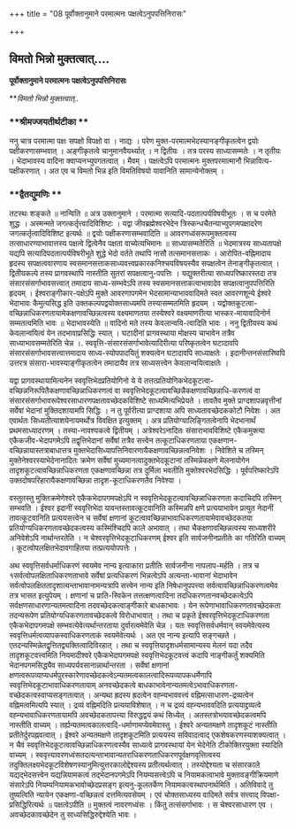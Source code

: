 +++
title = "08 पूर्वोक्तानुमाने परमात्मनः पक्षत्वेऽनुपपत्तिनिरासः"

+++


## विमतो भिन्नो मुक्तत्वात्....

**पूर्वोक्तानुमाने परमात्मनः पक्षत्वेऽनुपपत्तिनिरासः**

***विमतो भिन्नो मुक्तत्वात्..*

### **श्रीमज्जयतीर्थटीका **

ननु चात्र परमात्मा पक्षः सपक्षो विपक्षो वा । नाद्यः । परेण मुक्त-परमात्मभेदस्यानङ्गीकृतत्वेन द्वयोः पक्षीकरणासम्भवात् । अङ्गीकृतत्वे चानुमानवैयर्थ्यात् । न द्वितीयः । तत्र परस्य साध्यासम्मतेः । न तृतीयः । भेदाभावस्य वादिना क्वाप्यनभ्युपगतत्वात् । मैवम् । पक्षत्वेऽपि परमात्मनः मुक्तपरमात्मानौ भिन्नावित्य-पक्षीकरणात् । अत एव च विमतो भिन्न इति विमतिविषयो यावानिति सामान्येनोक्तम् ।

### **द्वैतद्युमणिः **

तटस्थः शङ्कते ॥ नान्विति ॥ अत्र उक्तानुमाने । परमात्मा सत्यादि-पदतात्पर्यविषयीभूतः । स च परमेते शुद्धः । अस्मन्मते जगत्कर्तृत्त्वादिविशिष्टः । यद्वा जीवब्रह्मेश्वरभेदेन त्रिस्कन्धचैतन्याभ्युपगमपक्षादरेण जगत्कर्तृत्वादिविशिष्ट इत्यर्थः ॥ द्वयोः पक्षीकरणासम्भवादिति ॥ आवरणध्वंसरूपमुक्तत्वस्य तत्साधारण्याभावात्तस्य पक्षत्वे द्वित्वेनैव पक्षता वाच्येत्यभिमानः ॥ साध्यासम्मतेरिति ॥ भेदमात्रस्य साध्यतापक्षे यद्यपि सत्यादिपदतात्पर्यविषरीभूते शुद्धे भेदो वर्तते तथापि नासौ तत्समानसत्ताकः । आरोपित-वह्निमादाय हृदस्य सपक्षत्ववारणाय स्वसमानसत्ताकसाध्यवत्त्वप्रकारकनिश्चयविषयस्यैव सपक्षत्वेन तेनाङ्गीकृतत्वात् । द्वितीयकल्पे तस्य प्रागवस्थापि नास्तीति सुतरां सपक्षत्वानु-पपत्तिः । यद्युक्तरीत्या साध्यपरिष्कारस्तदा तत्र संसारसंसर्गाभावसत्त्वात् तमादाय साध्य-सम्भवेऽपि तस्य स्वसमानसत्ताकत्वाभावादेव सपक्षत्वानुपपत्तिरिति हृदयम् । ईश्वराङ्गीकार-पक्षेऽपि मुक्ते आवरणापगमेन भेदसामान्याभाववादिमते स्वत आवरणशून्ये ईश्वरे भेदाभावः कैमुत्यसिद्ध इति उक्तकल्पपद्वयोक्तसाध्यमपि तस्यासम्मतमिति हृदयम् । यद्वोक्तकूटत्वा-वच्छिन्नाधिकरणतायामेकक्षणावच्छिन्नत्वस्य वक्ष्यमाणतया तस्येश्वरे वक्ष्यमाणरीत्या भास्कर-मायावादिनोर्न सम्मतत्वमिति भावः ॥ भेदाभावस्येति ॥ वादिनो मते तस्य केवलान्वयि-त्वादिति भावः । ननु द्वितीयस्य कथं केवलान्वयित्वं येन तदभावाप्रसिद्धिः स्यात् । घटादीनां प्रागवस्थाया मोक्षस्य चाभावेन तत्रैव साध्याभावसम्मतेरिति चेन्न ।. स्ववृत्ति-संसारसंसर्गाभावेत्यादिरीत्या परिष्कृतत्वेन घटादावपि संसारसंसर्गाभावसत्त्वात्तमादाय साध्य-स्योपपादयितुं शक्यत्वेन घटादावपि साध्याक्षतेः । इदानीन्तनसंसारिष्वपि उत्तरत्र संसारा-भावस्याङ्गीकृतत्वेन तमादायैव तत्र साध्यसत्त्वेन केवलान्वयित्वाक्षतेः ।

यद्वा प्रागवस्थायामित्यनेन स्ववृत्तिभेदप्रतियोगिनो ये ये तत्तत्प्रतियोगिकभेदकूटत्वा-वच्छिन्ननिरूपितैकक्षणावच्छिन्नाधिकरणत्वं वा स्ववृत्तिभेदकूटत्वावच्छिन्नैकक्षणावच्छिन्नाधि-करणत्वं वा संसारसंसर्गाभावरूपेश्वरसाधारणपक्षतावच्छेदकविशिष्टे साध्यमित्यभिप्रेयते । तावतैव मुक्ते प्राग्दशापन्नवृत्तीनां सर्वेषां भेदानां मुक्तिदशायामपि सिद्धिः । न तु पूर्वरीत्या प्राग्दशाया अपि साध्यतावच्छेदककोटौ निवेशः । अत एवार्थतः सिध्यतीत्याशयेनायमर्थोत्र विवक्षित इत्युक्तम् । अत्र प्रतियोग्यालिङ्गितत्वेनापि भेदभानार्थं प्रथमसाध्यादरणम् । तस्या-नावश्यकत्वे द्वितीयम् । अत्रेश्वरेऽनादितः संसाराभावविशिष्टे एकैकमुक्त्या एकैकजीव-भेदापगमेऽपि तद्वृत्तिभेदानां सर्वेषां तत्रैव सत्त्वेन तत्कूटाधिकरणताया एकक्षणान-वच्छिन्नायास्तत्राबाधात्तत्र मुक्तभेदासिध्यापत्तिनिवारणायैकक्षणावच्छिन्नत्वनिवेशः । निवेशिते च तस्मिन् मुक्तेनेश्वरस्याभेदेनानादितः क्रमेण सर्वेषां मुच्यमानत्वादुक्तभेदकूटानां तस्मिन्नेकक्षणे मेलनायोगेन तादृशकूटत्वावच्छिन्नाधिकरणता एकक्षणावच्छिन्ना तत्र दुर्मिला भवतीति मुक्तेश्वरभेदसिद्धिः । पूर्वपरिष्कारेऽपि उक्तदोषपरिहारायैकक्षणावच्छिन्ना तादृश-कूटाधिकरणतैव निवेश्या ।

वस्तुतस्तु मुक्तिक्रमेणेश्वरे एकैकभेदापगमपक्षेऽपि न स्ववृत्तिभेदकूटत्वावच्छिन्नाधिकरणता कदाचिदपि तस्मिन् सम्भवति । ईश्वर इदानीं स्ववृत्तिभेदा यावन्तस्तावत्कूटवानिति कस्मिन्नपि क्षणे प्रत्ययाभावेन प्रत्युत नेदानीं तावत्कूटवानिति प्रत्ययसत्त्वेन च सर्वेषां क्षणानां कूटत्वावच्छिन्नाभावाधिकरणतायामेवावच्छेदकतया प्रतियोग्यधिकरणतावच्छेदकत्वस्य कस्मिंश्चिदपि काले अभावात् । तथा चैकक्षणावच्छिन्नत्वस्य साध्यशरीरे अनिवेशेऽपि नार्थान्तरतेति । न चेश्वरवृत्तिभेदकूटाधिकरणम् ईश्वर इति सार्वजनीनप्रतीतेः का गतिरिति वाच्यम् । कूटत्वोपलक्षितभेदावगाहितया तत्प्रत्ययोपपत्तेः ।

अथ स्ववृत्तिसर्वधर्माधिकरणं स्वयमेव नान्य इत्याकारा प्रतीतिः सार्वजनीना नापलाप-मर्हति । तत्र च १सर्वत्वोपलक्षिताधिकरणताभावे सर्वेषां प्रत्यधिकरणं भिन्नत्वेऽपि अत्यन्ता-भावानां भेदाभावेन सर्वत्वोपलक्षिततादृशात्यन्ताभावानामन्यत्रापि सत्त्वेन नान्य इति निषेधानुपपत्त्या सर्वत्वावच्छिन्नाधिकरणत्वमेव तत्र भासत इत्युपेयम् । क्षणानां च प्राति-स्विकेन तत्तत्क्षणत्वादिना तदधिकरणतानवच्छेदकत्वेऽपि सर्वक्षणसाधारणान्यतमत्वादिना तदवच्छेदकत्वाङ्गीकारे बाधकाभावः । येन रूपेणाभावाधिकरणतावच्छेदकता तदन्यरूपेण प्रतियोग्यधिकरणतावच्छेदकत्वे विरोधाभावात् । तथा च प्रकृते ईश्वरवृत्तिभेदकूटाधिकरणता एकैकभेदापगमपक्षे सम्भवत्येवेत्यर्थान्तरताया दुर्वारत्वमेवेति चेन्न । यतः स्ववृत्तिसर्वधर्मवान् स्वयमेवेत्यस्य स्ववृत्तिधर्मत्वव्यापकस्वाधिकरणताकं स्वयमेवेत्यर्थः । अत एव नान्य इत्यापि सङ्गच्छते । एतदन्यस्मिन्नेतद्वृत्तितद्व्यक्तित्वादिविरहात् । तथा च स्ववृत्तियादृशधर्मसामान्यस्य मेलनं यदा तदैव तादृशकूटवत्त्वमिति नियमादीश्वरे एकैकभेदापगमपक्षे स्ववृत्तिभेदकूटवत्त्वं कदापि नाङ्गीकर्तुं शक्यमिति भेदानपगमसिद्ध्यैव साध्यपर्यवसानान्नार्थान्तरता । सर्वेषां क्षणानां क्षणत्वरूपव्याप्यधर्मपुरस्कारेणावच्छेदकत्वेऽन्यतमत्वकालत्वादिरूपव्यापकधर्मेणापि स्ववृत्तिभेदकूटाभावाधिकरणतायाम् अनवच्छेदकत्वे बाधकाभावेनान्यतमत्वेऽभावाधिकरणता-वच्छेदकत्वस्वाप्यसङ्गतत्वात् । अन्यथा ह्रदस्य ह्रदत्वेन वह्न्यभाववत्त्वं वह्निमत्साधारण-द्रव्यत्वेन वह्निमत्वमित्यपि स्यात् । द्रव्यं वह्निमदिति प्रत्ययाविशेषात् । न च द्रव्यं वह्न्यभाववदिति प्रत्ययाद्द्रव्यत्वे वह्न्यभावाधिकरणतायामपि अवच्छेदकतापत्त्या विरुद्धद्वयं कथं सिध्येत् । अतस्तत्रोभयावच्छेदकत्वमपि नास्तीति वाच्यम् । तर्ह्यन्यतमत्वकालत्वादि-धर्माणामप्येवमेवास्तु । ईश्वरे अन्यतमक्षणे तादृशकूटं नास्तीति प्रतीतेर्दुरपह्नवत्वात् । ईश्वरे अन्यतमक्षणे तादृशकूटमिति प्रत्ययस्य सविवादत्वाद् एकशेषकरणस्याशक्यत्वात् । न चैवं स्ववृत्तिभेदकूटत्वावच्छिन्नाधिकरणत्वस्यैव साध्यत्वे प्रागवस्थायां येन भेदेनेति टीकोक्तिरयुक्ता स्यादिति वाच्यम् । स्ववृत्त्यावरणध्वंसतदत्यन्ताभावान्यतराधिकरणताधिकरणपूर्वक्षणवृत्तित्वस्य तदुक्तिलक्ष्यभेदकूटविशेषणस्यानुमित्युत्तरकालोद्देश्यस्य प्रतीत्यर्थत्वात् । तस्योद्देश्यता च संसारकाले यद्यद्भेदसत्त्वेन यद्यन्नियामकत्वं तद्भेदानपगमेऽपि नियम्यसत्त्वेऽपि च नियामकत्वाभावे मुक्तावङ्गीक्रियमाणे संसारेऽपि नियम्यनियामकभावोच्छेदप्रसङ्ग इत्यनु-कूलतर्केण नियामकत्वस्थापनार्थमिति । अतिविवादे तु तुष्यत्विति न्यायेन एकक्षणा-वच्छिन्नत्वं दत्तमित्यवसेयम् । एवं चोक्तसाध्यस्य वादिमते सर्वत्र सत्त्वाद् विपक्षा-प्रसिद्धिरित्यर्थः ॥ पक्षत्वेऽपीति ॥ मुक्तत्वं नावरणध्वंसः । किंतु तत्संसर्गाभावः । स चेश्वरसाधारण एव । अवच्छेदकावच्छेदेन तु साध्यसिद्धिरुद्देश्येति भावः ।





